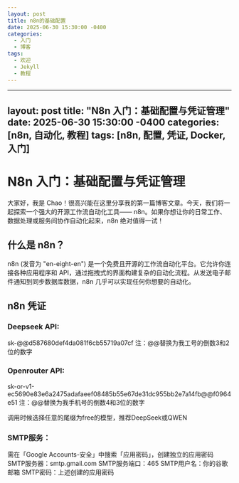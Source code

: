 ```yaml
---
layout: post
title: n8n的基础配置
date: 2025-06-30 15:30:00 -0400
categories:
  - 入门
  - 博客
tags:
  - 欢迎
  - Jekyll
  - 教程
---
```

---
layout: post
title: "N8n 入门：基础配置与凭证管理"
date: 2025-06-30 15:30:00 -0400
categories: [n8n, 自动化, 教程]
tags: [n8n, 配置, 凭证, Docker, 入门]
---

# N8n 入门：基础配置与凭证管理

大家好，我是 Chao！很高兴能在这里分享我的第一篇博客文章。今天，我们将一起探索一个强大的开源工作流自动化工具—— n8n。如果你想让你的日常工作、数据处理或服务间协作自动化起来，n8n 绝对值得一试！

## 什么是 n8n？

n8n (发音为 "en-eight-en") 是一个免费且开源的工作流自动化平台。它允许你连接各种应用程序和 API，通过拖拽式的界面构建复杂的自动化流程。从发送电子邮件通知到同步数据库数据，n8n 几乎可以实现任何你想要的自动化。

## n8n 凭证

### Deepseek API:
sk-@@d587680def4da081f6cb55719a07cf
注：@@替换为我工号的倒数3和2位的数字

### Openrouter API:
sk-or-v1-ec5690e83e6a2475adafaeef08485b55e67de31dc955bb2e7a14fb@@f0964e51
注：@@替换为我手机号的倒数4和3位的数字

调用时候选择任意的尾缀为free的模型，推荐DeepSeek或QWEN

### SMTP服务：
需在「Google Accounts-安全」中搜索「应用密码」，创建独立的应用密码
SMTP服务器：smtp.gmail.com
SMTP服务端口：465
SMTP用户名：你的谷歌邮箱
SMTP密码：上述创建的应用密码
